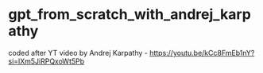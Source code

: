# gpt_from_scratch_with_andrej_karpathy
coded after YT video by Andrej Karpathy - https://youtu.be/kCc8FmEb1nY?si=lXm5JiRPQxoWt5Pb
